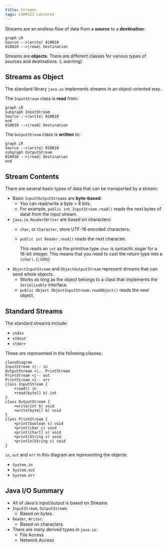 ```yaml
---
title: Streams
tags: COMP122 Lectures
---
```

Streams are an endless flow of data from a **source** to a **destination**:

```mermaid
graph LR
Source -->|write| 010010
010010 -->|read| Destination
```

Streams are **objects**. There are different classes for various types of sources and destinations.
{:.warning}

## Streams as Object
The standard library `java.io` implements streams in an object-oriented way.

The `InputStream` class is **read** from:

```mermaid
graph LR
subgraph InputStream
Source -->|write| 010010
end
010010 -->|read| Destination
```

The `OutputStream` class is **written** to:

```mermaid
graph LR
Source -->|write| 010010
subgraph OutputStream
010010 -->|read| Destination
end
```

## Stream Contents
There are several basic types of data that can be transported by a stream:

* Basic `Input`/`OutputStreams` are **byte-based**:
	* You can read/write a byte = 8 bits.
	* For example, `public int InputStream.read()` reads the next bytes of datat from the input stream.
* `java.io.Reader`/`Writer` are based on characters:
	* `char`, or `Character`, store UTF-16 encoded characters.
	* `public int Reader.read()` reads the next character.
	
		This reads an `int` as the primitive type `char` is syntactic sugar for a 16-bit integer. This means that you need to cast the return type into a `(char)`.
		{:.info}
* `ObjectInputStream` and `ObjectOutputStream` represent streams that can send whole objects.
	* Works as long as the object belongs to a class that implements the `Serialisable` interface.
	* `public Object ObjectInputStream.readObject()` reads the next object.

## Standard Streams
The standard streams include:

* `stdin`
* `stdout`
* `stderr`

These are represented in the following classes:

```mermaid
classDiagram
InputStream <|-- in
OutputStream <|.. PrintStream
PrintStream <|-- out
PrintStream <|-- err
class InputStream {
    +read() in
    +read(byte[] b) int
}
class OutputStream {
    +write(int b) void
    +write(byte[] b) void
}
class PrintStream {
    +print(boolean s) void
    +print(char c) void
    +print(char[] s) void
    +print(String s) void
    +println(String s) void
}
```

`in`, `out` and `err` in this diagram are representing the objects:

* `System.in`
* `System.out`
* `System.err`

## Java I/O Summary

* All of Java's input/output is based on Streams
* `InputStream`, `OutputStream`:
	* Based on bytes.
* `Reader`, `Writer`:
	* Based on characters.
* There are many derived types in `java.io`:
	* File Access
	* Network Access
